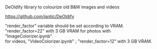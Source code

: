 DeOldify library to colourize old B&W images and videos  

https://github.com/jantic/DeOldify  

"render_factor" variable should be set according to VRAM.  
"render_factor=22" with 3 GB VRAM for photos with "ImageColorizer.ipynb".   
for videos, "VideoColorizer.ipynb" ; "render_factor=12" with 3 GB VRAM.  
